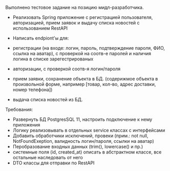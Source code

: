 Выполнено тестовое задание на позицию мидл-разработчика.

- Реализовать Spring приложение с регистрацией пользователя, авторизацией, прием заявок и выдачу списка новостей с использованием RestAPI

- Написать endpiont'ы для:

- регистрации (на входе: логин, пароль, подтверждение пароля, ФИО, ссылка на аватар), с проверкой на соотв-е паролей и наличия логина в списке зарегестрированых
- авторизации, с проверкой соотв-я логин/пароля
- прием заявки, сохранение объекта в БД. (содерижмое объекта в произвольной форме, например [товар, кол-во, адрес доставки, номер телефона])
- выдача списка новостей из БД.

Требования:

- Развернуть БД PostgresSQL 11, настроить подключение к нему приложения
- Логику реализовывать в отдельных service классах с интерфейсами
- Добавить обработчики исключений, провеки (прим.: not null, NotFoundExeption, валидность логин/пароля, ссылки на аватар)
- Перобразование входных данных (trim(), lowercase() и пр.)
- системные поля (id, created_at) описать в абстрактном классе, все остальные наследовать от него
- DTO классы для отправки по RestAPI
